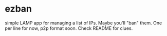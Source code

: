 # ezban
simple LAMP app for managing a list of IPs. Maybe you'll "ban" them. One per line for now, p2p format soon. Check README for clues.
